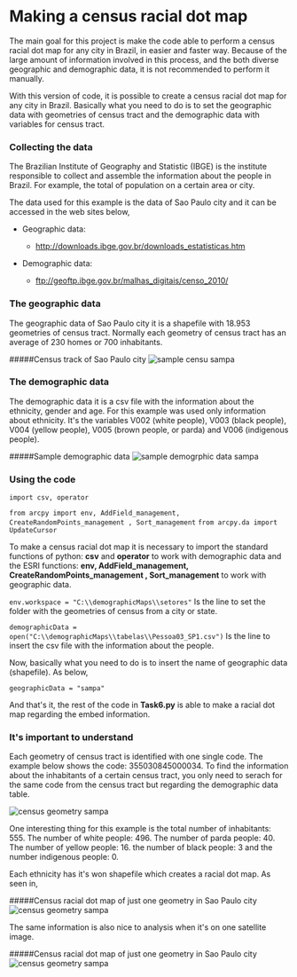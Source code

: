 # Making a census racial dot map


The main goal for this project is make the code able to perform a census racial dot map for any city in Brazil, 
in easier and faster way. Because of the large amount of information involved in this process, 
and the both diverse geographic and demographic data, it is not recommended to perform it manually.

With this version of code, it is possible to create a census racial dot map for any city in Brazil. Basically what you need to do
is to set the geographic data with geometries of census tract and the demographic data with variables for census tract.

### Collecting the data

The Brazilian Institute of Geography and Statistic (IBGE) is the institute responsible to 
collect and assemble the information about the people in Brazil. For example, the total of
population on a certain area or city. 

The data used for this example is the data of Sao Paulo city and it can be accessed in the web sites below, 

- Geographic data: 
  - http://downloads.ibge.gov.br/downloads_estatisticas.htm

- Demographic data: 
  - ftp://geoftp.ibge.gov.br/malhas_digitais/censo_2010/

### The geographic data

The geographic data of Sao Paulo city it is a shapefile with 18.953 geometries of census tract. Normally 
each geometry of census tract has an average of 230 homes or 700 inhabitants.

#####Census track of Sao Paulo city
![sample censu sampa](http://i.imgur.com/4GzK7SX.png)

### The demographic data
The demographic data it is a csv file with the information about the ethnicity, gender and age. 
For this example was used only information about ethnicity. It's the variables V002 (white people), 
V003 (black people), V004 (yellow people), V005 (brown people, or parda) and V006 (indigenous people).

#####Sample demographic data
![sample demogrphic data sampa](http://i.imgur.com/WWWpSwx.png)

### Using the code

``import csv, operator``

``from arcpy import env, AddField_management, CreateRandomPoints_management , Sort_management``
``from arcpy.da import UpdateCursor``

To make a census racial dot map it is necessary to import the standard functions of python: **csv** and **operator** to work with 
demographic data and the ESRI functions: **env, AddField_management, CreateRandomPoints_management , Sort_management** to work with geographic data.

``env.workspace = "C:\\demographicMaps\\setores"``
Is the line to set the folder with the geometries of census from a city or state.

``demographicData = open("C:\\demographicMaps\\tabelas\\Pessoa03_SP1.csv")``
Is the line to insert the csv file with the information about the people.

Now, basically what you need to do is to insert the name of geographic data (shapefile). As below,

``geographicData = "sampa"``

And that's it, the rest of the code in **Task6.py** is able to make a racial dot map regarding the embed information.

### It's important to understand

Each geometry of census tract is identified with one single code. The example below shows the code: 
355030845000034. To find the information about the inhabitants of a certain census tract, you only
need to serach for the same code from the census tract but regarding the demographic data table.

![census geometry sampa](http://i.imgur.com/w5ASJ7Z.png)
  
One interesting thing for this example is the total number of inhabitants: 555. The number of white people: 496. 
The number of parda people: 40. The number of yellow people: 16. the number of black people: 3 and the 
number indigenous people: 0. 

Each ethnicity has it's won shapefile which creates a racial dot map. As seen in, 

#####Census racial dot map of just one geometry in Sao Paulo city
![census geometry sampa](http://i.imgur.com/6Lvwdyx.png)
 
The same information is also nice to analysis when it's on one satellite image.

#####Census racial dot map of just one geometry in Sao Paulo city
![census geometry sampa](http://i.imgur.com/n2Q6IYC.jpg)

